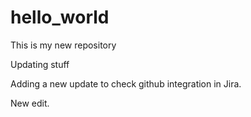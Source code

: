 # hello_world
This is my new repository

Updating stuff

Adding a new update to check github integration in Jira. 

New edit.
